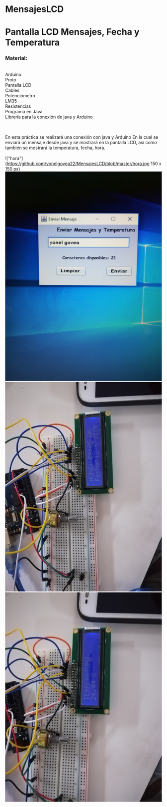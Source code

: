 # MensajesLCD
<h1>Pantalla LCD Mensajes, Fecha y Temperatura  </h1>
<h3>Material:</h3><br>
Arduino <br>
Proto<br>
Pantalla LCD<br>
Cables<br>
Potenciómetro <br>
LM35<br>
Resistencias <br>
Programa en Java <br>
Librería para la conexión de java y Arduino <br><br><br>

En esta práctica se realizará una conexión con java y Arduino 
En la cual se enviará un mensaje desde java y se mostrará en 
la pantalla LCD, así como también se mostrará la temperatura, 
fecha, hora. <br><br>
!["hora"](https://github.com/yonelgovea22/MensajesLCD/blob/master/hora.jpg 150 x 150 px)<br>
!["hora"](https://github.com/yonelgovea22/MensajesLCD/blob/master/mensaje.jpg)<br>
!["hora"](https://github.com/yonelgovea22/MensajesLCD/blob/master/fecha.jpg)<br>
!["hora"](https://github.com/yonelgovea22/MensajesLCD/blob/master/tem.jpg)

